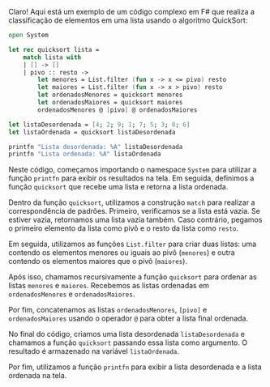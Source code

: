 Claro! Aqui está um exemplo de um código complexo em F# que realiza a classificação de elementos em uma lista usando o algoritmo QuickSort:

```fsharp
open System

let rec quicksort lista =
    match lista with
    | [] -> []
    | pivo :: resto ->
        let menores = List.filter (fun x -> x <= pivo) resto
        let maiores = List.filter (fun x -> x > pivo) resto
        let ordenadosMenores = quicksort menores
        let ordenadosMaiores = quicksort maiores
        ordenadosMenores @ [pivo] @ ordenadosMaiores

let listaDesordenada = [4; 2; 9; 1; 7; 5; 3; 8; 6]
let listaOrdenada = quicksort listaDesordenada

printfn "Lista desordenada: %A" listaDesordenada
printfn "Lista ordenada: %A" listaOrdenada
```

Neste código, começamos importando o namespace `System` para utilizar a função `printfn` para exibir os resultados na tela. Em seguida, definimos a função `quicksort` que recebe uma lista e retorna a lista ordenada.

Dentro da função `quicksort`, utilizamos a construção `match` para realizar a correspondência de padrões. Primeiro, verificamos se a lista está vazia. Se estiver vazia, retornamos uma lista vazia também. Caso contrário, pegamos o primeiro elemento da lista como pivô e o resto da lista como `resto`.

Em seguida, utilizamos as funções `List.filter` para criar duas listas: uma contendo os elementos menores ou iguais ao pivô (`menores`) e outra contendo os elementos maiores que o pivô (`maiores`).

Após isso, chamamos recursivamente a função `quicksort` para ordenar as listas `menores` e `maiores`. Recebemos as listas ordenadas em `ordenadosMenores` e `ordenadosMaiores`.

Por fim, concatenamos as listas `ordenadosMenores`, `[pivo]` e `ordenadosMaiores` usando o operador `@` para obter a lista final ordenada.

No final do código, criamos uma lista desordenada `listaDesordenada` e chamamos a função `quicksort` passando essa lista como argumento. O resultado é armazenado na variável `listaOrdenada`.

Por fim, utilizamos a função `printfn` para exibir a lista desordenada e a lista ordenada na tela.